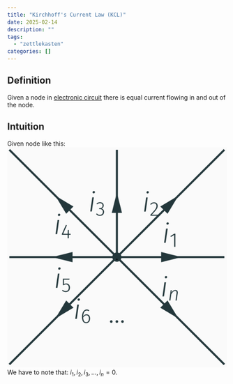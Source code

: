 ```yaml
---
title: "Kirchhoff's Current Law (KCL)"
date: 2025-02-14
description: ""
tags: 
  - "zettlekasten"
categories: []
---
```


## Definition
Given a node in [electronic circuit](electronic%20circuit) there is equal current flowing in and out of the node. 

## Intuition
Given node like this:
![200](../attachments/Pasted%20image%2020221026210358.png)
We have to note that: $i_1, i_2, i_3,...,i_n=0$.